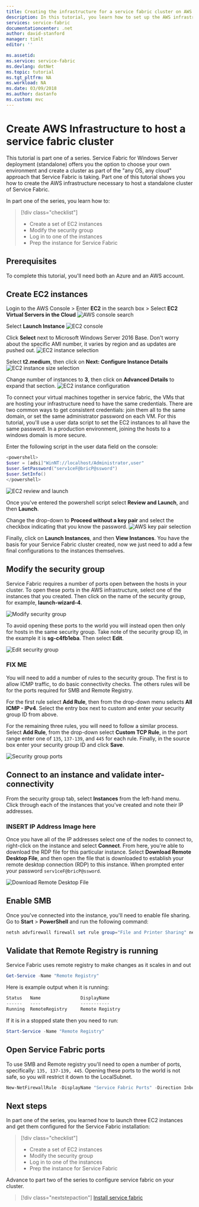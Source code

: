 ```yaml
---
title: Creating the infrastructure for a service fabric cluster on AWS - Azure Service Fabric | Microsoft Docs
description: In this tutorial, you learn how to set up the AWS infrastructure to run a service fabric cluster.
services: service-fabric
documentationcenter: .net
author: david-stanford
manager: timlt
editor: ''

ms.assetid: 
ms.service: service-fabric
ms.devlang: dotNet
ms.topic: tutorial
ms.tgt_pltfrm: NA
ms.workload: NA
ms.date: 03/09/2018
ms.author: dastanfo
ms.custom: mvc
---
```

# Create AWS Infrastructure to host a service fabric cluster

This tutorial is part one of a series.  Service Fabric for Windows Server deployment (standalone) offers you the option to choose your own environment and create a cluster as part of the "any OS, any cloud" approach that Service Fabric is taking. Part one of this tutorial shows you how to create the AWS infrastructure necessary to host a standalone cluster of Service Fabric.

In part one of the series, you learn how to:

> [!div class="checklist"]
> * Create a set of EC2 instances
> * Modify the security group
> * Log in to one of the instances
> * Prep the instance for Service Fabric

## Prerequisites

To complete this tutorial, you'll need both an Azure and an AWS account.

## Create EC2 instances

Login to the AWS Console > Enter **EC2** in the search box > Select **EC2 Virtual Servers in the Cloud**
![AWS console search][aws-console]

Select **Launch Instance**
![EC2 console][aws-ec2console]

Click **Select** next to Microsoft Windows Server 2016 Base. Don't worry about the specific AMI number, it varies by region and as updates are pushed out.
![EC2 instance selection][aws-ec2instance]

Select **t2.medium**, then click on **Next: Configure Instance Details**
![EC2 instance size selection][aws-ec2size]

Change number of instances to **3**, then click on **Advanced Details** to expand that section.
![EC2 instance configuration][aws-ec2configure]

To connect your virtual machines together in service fabric, the VMs that are hosting your infrastructure need to have the same credentials.  There are two common ways to get consistent credentials: join them all to the same domain, or set the same administrator password on each VM.  For this tutorial, you'll use a user data script to set the EC2 instances to all have the same password.  In a production environment, joining the hosts to a windows domain is more secure.

Enter the following script in the user data field on the console:

```powershell
<powershell>
$user = [adsi]"WinNT://localhost/Administrator,user"
$user.SetPassword("serv1ceF@bricP@ssword")
$user.SetInfo()
</powershell>
```

![EC2 review and launch][aws-ec2configure2]

Once you've entered the powershell script select **Review and Launch**, and then **Launch**.

Change the drop-down to **Proceed without a key pair** and select the checkbox indicating that you know the password.
![AWS key pair selection][aws-keypair]

Finally, click on **Launch Instances**, and then **View Instances**.  You have the basis for your Service Fabric cluster created, now we just need to add a few final configurations to the instances themselves.

## Modify the security group

Service Fabric requires a number of ports open between the hosts in your cluster. To open these ports in the AWS infrastructure, select one of the instances that you created. Then click on the name of the security group, for example,  **launch-wizard-4**.

![Modify security group][aws-ec2security]

To avoid opening these ports to the world you will instead open then only for hosts in the same security group. Take note of the security group ID, in the example it is **sg-c4fb1eba**.  Then select **Edit**.

![Edit security group][aws-ec2securityedit]

### FIX ME

You will need to add a number of rules to the security group. The first is to allow ICMP traffic, to do basic connectivity checks. The others rules will be for the ports required for SMB and Remote Registry.

For the first rule select **Add Rule**, then from the drop-down menu selects **All ICMP - IPv4**. Select the entry box next to custom and enter your security group ID from above. 

For the remaining three rules, you will need to follow a similar process.  Select **Add Rule**, from the drop-down select **Custom TCP Rule**, in the port range enter one of `135`, `137-139`, and `445` for each rule. Finally, in the source box enter your security group ID and click **Save**.

![Security group ports][aws-ec2securityports]

## Connect to an instance and validate inter-connectivity

From the security group tab, select **Instances** from the left-hand menu.  Click through each of the instances that you've created and note their IP addresses.

### INSERT IP Address Image here

Once you have all of the IP addresses select one of the nodes to connect to, right-click on the instance and select **Connect**.  From here, you're able to download the RDP file for this particular instance.  Select **Download Remote Desktop File**, and then open the file that is downloaded to establish your remote desktop connection (RDP) to this instance.  When prompted enter your password `serv1ceF@bricP@ssword`.

![Download Remote Desktop File][aws-rdp]

## Enable SMB

Once you've connected into the instance, you'll need to enable file sharing.  Go to **Start** > **PowerShell** and run the following command:

```powershell
netsh advfirewall firewall set rule group="File and Printer Sharing" new enable=Yes
```

## Validate that Remote Registry is running

Service Fabric uses remote registry to make changes as it scales in and out

```powershell
Get-Service -Name "Remote Registry"
```

Here is example output when it is running:

```powershell
Status   Name               DisplayName
------   ----               -----------
Running  RemoteRegistry     Remote Registry
```

If it is in a stopped state then you need to run:

```powershell
Start-Service -Name "Remote Registry"
```

## Open Service Fabric ports 

To use SMB and Remote registry you'll need to open a number of ports, specifically: `135, 137-139, 445`. Opening these ports to the world is not safe, so you will restrict it down to the LocalSubnet.

```powershell
New-NetFirewallRule -DisplayName "Service Fabric Ports" -Direction Inbound -Action Allow -RemoteAddress LocalSubnet -Protocol TCP -LocalPort 135, 137-139, 445
```

## Next steps

In part one of the series, you learned how to launch three EC2 instances and get them configured for the Service Fabric installation:

> [!div class="checklist"]
> * Create a set of EC2 instances
> * Modify the security group
> * Log in to one of the instances
> * Prep the instance for Service Fabric

Advance to part two of the series to configure service fabric on your cluster.

> [!div class="nextstepaction"]
> [Install service fabric](standalone-tutorial-create-service-fabric-cluster.md)

<!-- IMAGES -->
[aws-console]: ./media/service-fabric-tutorial-standalone-cluster/aws-console.png
[aws-ec2console]: ./media/service-fabric-tutorial-standalone-cluster/aws-ec2console.png
[aws-ec2instance]: ./media/service-fabric-tutorial-standalone-cluster/aws-ec2instance.png
[aws-ec2size]: ./media/service-fabric-tutorial-standalone-cluster/aws-ec2size.png
[aws-ec2configure]: ./media/service-fabric-tutorial-standalone-cluster/aws-ec2configure.png
[aws-ec2configure2]: ./media/service-fabric-tutorial-standalone-cluster/aws-ec2configure2.png
[aws-keypair]: ./media/service-fabric-tutorial-standalone-cluster/aws-keypair.png
[aws-rdp]: ./media/service-fabric-tutorial-standalone-cluster/aws-rdp.png
[aws-ec2security]: ./media/service-fabric-tutorial-standalone-cluster/aws-ec2security.png
[aws-ec2securityedit]: ./media/service-fabric-tutorial-standalone-cluster/aws-ec2securityedit.png
[aws-ec2securityports]: ./media/service-fabric-tutorial-standalone-cluster/aws-ec2securityports.png

<!-- https://docs.microsoft.com/en-us/azure/service-fabric/service-fabric-cluster-standalone-deployment-preparation -->